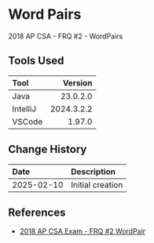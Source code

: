 # Word Pairs
2018 AP CSA - FRQ #2 - WordPairs

## Tools Used

| Tool     |   Version |
|:---------|----------:|
| Java     |  23.0.2.0 |
| IntelliJ | 2024.3.2.2|
| VSCode   |    1.97.0 |

## Change History

| Date       | Description      |
|:-----------|:-----------------|
| 2025-02-10 | Initial creation |

## References
* [2018 AP CSA Exam - FRQ #2 WordPair](https://secure-media.collegeboard.org/ap/pdf/ap18-frq-computer-science-a.pdf#page=7)

